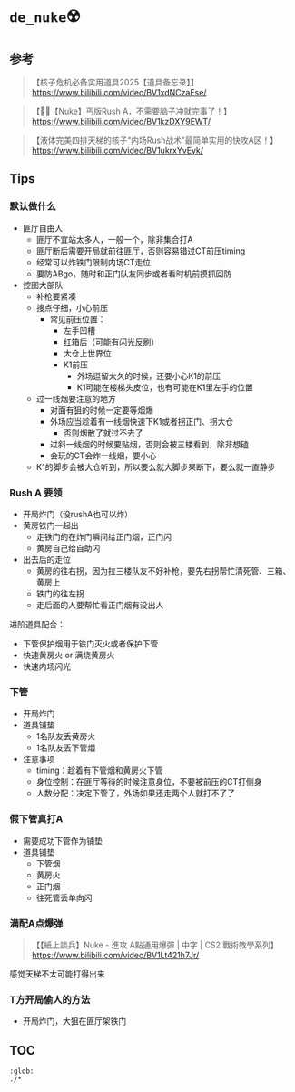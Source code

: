 # `de_nuke`☢️

## 参考

> 【核子危机必备实用道具2025【道具备忘录】】 https://www.bilibili.com/video/BV1xdNCzaEse/

> 【🌈🍞【Nuke】丐版Rush A，不需要脑子冲就完事了！】 https://www.bilibili.com/video/BV1kzDXY9EWT/

> 【液体完美四排天梯的核子“内场Rush战术”最简单实用的快攻A区！】 https://www.bilibili.com/video/BV1ukrxYvEyk/


## Tips

### 默认做什么
- 匪厅自由人
  - 匪厅不宜站太多人，一般一个，除非集合打A
  - 匪厅断后需要开局就前往匪厅，否则容易错过CT前压timing
  - 经常可以炸铁门限制内场CT走位
  - 要防ABgo，随时和正门队友同步或者看时机前摸抓回防
- 控图大部队
  - 补枪要紧凑
  - 搜点仔细，小心前压
    - 常见前压位置：
      - 左手凹槽
      - 红箱后（可能有闪光反刷）
      - 大仓上世界位
      - K1前压
        - 外场逗留太久的时候，还要小心K1的前压
        - K1可能在楼梯头皮位，也有可能在K1里左手的位置
  - 过一线烟要注意的地方
    - 对面有狙的时候一定要等烟爆
    - 外场应当趁着有一线烟快速下K1或者拐正门、拐大仓
      - 否则烟散了就过不去了
    - 过斜一线烟的时候要贴烟，否则会被三楼看到，除非想磕
    - 会玩的CT会炸一线烟，要小心
  - K1的脚步会被大仓听到，所以要么就大脚步果断下，要么就一直静步


### Rush A 要领
- 开局炸门（没rushA也可以炸）
- 黄房铁门一起出
  - 走铁门的在炸门瞬间给正门烟，正门闪
  - 黄房自己给自助闪
- 出去后的走位
  - 黄房的往右拐，因为拉三楼队友不好补枪，要先右拐帮忙清死管、三箱、黄房上
  - 铁门的往左拐
  - 走后面的人要帮忙看正门烟有没出人

进阶道具配合：
- 下管保护烟用于铁门灭火或者保护下管
- 快速黄房火 or 满烧黄房火
- 快速内场闪光

### 下管

- 开局炸门
- 道具铺垫
  - 1名队友丢黄房火
  - 1名队友丢下管烟
- 注意事项
  - timing：趁着有下管烟和黄房火下管
  - 身位控制：在匪厅等待的时候注意身位，不要被前压的CT打侧身
  - 人数分配：决定下管了，外场如果还走两个人就打不了了



### 假下管真打A

- 需要成功下管作为铺垫
- 道具铺垫
  - 下管烟
  - 黄房火
  - 正门烟
  - 往死管丢单向闪


### 满配A点爆弹

> 【【紙上談兵】Nuke - 進攻 A點通用爆彈 | 中字 | CS2 戰術教學系列】 https://www.bilibili.com/video/BV1Lt421h7Jr/

感觉天梯不太可能打得出来


### T方开局偷人的方法
- 开局炸门，大狙在匪厅架铁门


## TOC 

```{toctree}
:glob:
./*
```